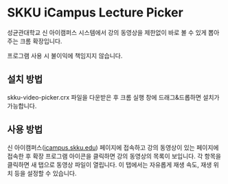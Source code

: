 # SKKU iCampus Lecture Picker

성균관대학교 신 아이캠퍼스 시스템에서 강의 동영상을 제한없이 바로 볼 수 있게 뽑아 주는 크롬 확장입니다.

프로그램 사용 시 불이익에 책임지지 않습니다.

## 설치 방법

skku-video-picker.crx 파일을 다운받은 후 크롬 실행 창에 드래그&드롭하면 설치가 가능합니다.

## 사용 방법

신 아이캠퍼스([icampus.skku.edu](https://icampus.skku.edu)) 페이지에 접속하고 강의 동영상이 있는 페이지에 접속한 후 확장 프로그램 아이콘을 클릭하면 강의 동영상의 목록이 보입니다. 각 항목을 클릭하면 새 탭으로 동영상 파일이 열립니다. 이 탭에서는 자유롭게 재생 속도, 재생 위치 등을 설정할 수 있습니다.

